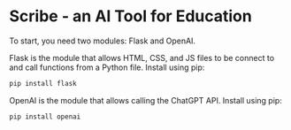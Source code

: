 # **Scribe - an AI Tool for Education**

To start, you need two modules: Flask and OpenAI.

Flask is the module that allows HTML, CSS, and JS files to be connect to and call functions from a Python file. Install using pip:

```bash
pip install flask
```

OpenAI is the module that allows calling the ChatGPT API. Install using pip:

```bash
pip install openai
```
